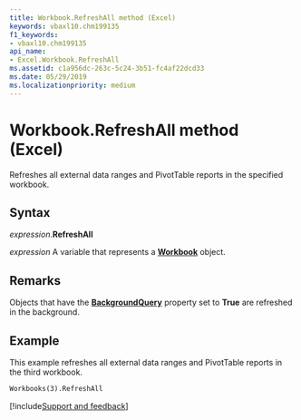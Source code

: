 ```yaml
---
title: Workbook.RefreshAll method (Excel)
keywords: vbaxl10.chm199135
f1_keywords:
- vbaxl10.chm199135
api_name:
- Excel.Workbook.RefreshAll
ms.assetid: c1a956dc-263c-5c24-3b51-fc4af22dcd33
ms.date: 05/29/2019
ms.localizationpriority: medium
---
```



# Workbook.RefreshAll method (Excel)

Refreshes all external data ranges and PivotTable reports in the specified workbook.


## Syntax

_expression_.**RefreshAll**

_expression_ A variable that represents a **[Workbook](Excel.Workbook.md)** object.


## Remarks

Objects that have the **[BackgroundQuery](Excel.PivotCache.BackgroundQuery.md)** property set to **True** are refreshed in the background.


## Example

This example refreshes all external data ranges and PivotTable reports in the third workbook.

```vb
Workbooks(3).RefreshAll
```



[!include[Support and feedback](~/includes/feedback-boilerplate.md)]
